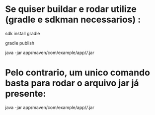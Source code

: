 # Se quiser buildar e rodar utilize (gradle e sdkman necessarios) :
sdk install gradle

gradle publish

java -jar app/maven/com/example/app/*/*.jar

# Pelo contrario, um unico comando basta para rodar o arquivo jar já presente:

java -jar app/maven/com/example/app/*/*.jar
